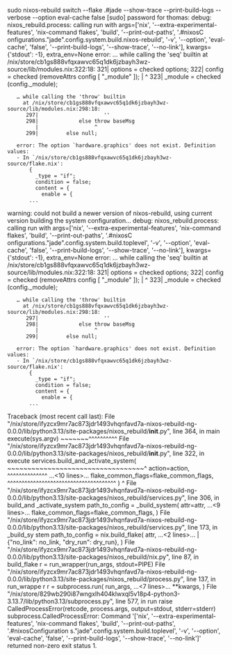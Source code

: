 sudo nixos-rebuild switch --flake .#jade --show-trace --print-build-logs --verbose --option eval-cache false
[sudo] password for thomas: 
debug: nixos_rebuild.process: calling run with args=['nix', '--extra-experimental-features', 'nix-command flakes', 'build', '--print-out-paths', '.#nixosC
onfigurations."jade".config.system.build.nixos-rebuild', '-v', '--option', 'eval-cache', 'false', '--print-build-logs', '--show-trace', '--no-link'], kwargs={'stdout': -1}, extra_env=None                                                                                                                         error:
       … while calling the 'seq' builtin
         at /nix/store/cb1gs888vfqxawvc65q1dk6jzbayh3wz-source/lib/modules.nix:322:18:
          321|         options = checked options;
          322|         config = checked (removeAttrs config [ "_module" ]);
             |                  ^
          323|         _module = checked (config._module);

       … while calling the 'throw' builtin
         at /nix/store/cb1gs888vfqxawvc65q1dk6jzbayh3wz-source/lib/modules.nix:298:18:
          297|                     ''
          298|             else throw baseMsg
             |                  ^
          299|         else null;

       error: The option `hardware.graphics' does not exist. Definition values:
       - In `/nix/store/cb1gs888vfqxawvc65q1dk6jzbayh3wz-source/flake.nix':
           {
             _type = "if";
             condition = false;
             content = {
               enable = {
           ...
warning: could not build a newer version of nixos-rebuild, using current version
building the system configuration...
debug: nixos_rebuild.process: calling run with args=['nix', '--extra-experimental-features', 'nix-command flakes', 'build', '--print-out-paths', '.#nixosC
onfigurations."jade".config.system.build.toplevel', '-v', '--option', 'eval-cache', 'false', '--print-build-logs', '--show-trace', '--no-link'], kwargs={'stdout': -1}, extra_env=None                                                                                                                              error:
       … while calling the 'seq' builtin
         at /nix/store/cb1gs888vfqxawvc65q1dk6jzbayh3wz-source/lib/modules.nix:322:18:
          321|         options = checked options;
          322|         config = checked (removeAttrs config [ "_module" ]);
             |                  ^
          323|         _module = checked (config._module);

       … while calling the 'throw' builtin
         at /nix/store/cb1gs888vfqxawvc65q1dk6jzbayh3wz-source/lib/modules.nix:298:18:
          297|                     ''
          298|             else throw baseMsg
             |                  ^
          299|         else null;

       error: The option `hardware.graphics' does not exist. Definition values:
       - In `/nix/store/cb1gs888vfqxawvc65q1dk6jzbayh3wz-source/flake.nix':
           {
             _type = "if";
             condition = false;
             content = {
               enable = {
           ...
Traceback (most recent call last):
  File "/nix/store/ifyzcx9mr7ac873jdr1493vhqnfavd7a-nixos-rebuild-ng-0.0.0/lib/python3.13/site-packages/nixos_rebuild/__init__.py", line 364, in main
    execute(sys.argv)
    ~~~~~~~^^^^^^^^^^
  File "/nix/store/ifyzcx9mr7ac873jdr1493vhqnfavd7a-nixos-rebuild-ng-0.0.0/lib/python3.13/site-packages/nixos_rebuild/__init__.py", line 322, in execute
    services.build_and_activate_system(
    ~~~~~~~~~~~~~~~~~~~~~~~~~~~~~~~~~~^
        action=action,
        ^^^^^^^^^^^^^^
    ...<10 lines>...
        flake_common_flags=flake_common_flags,
        ^^^^^^^^^^^^^^^^^^^^^^^^^^^^^^^^^^^^^^
    )
    ^
  File "/nix/store/ifyzcx9mr7ac873jdr1493vhqnfavd7a-nixos-rebuild-ng-0.0.0/lib/python3.13/site-packages/nixos_rebuild/services.py", line 306, in build_and
_activate_system                                                                                                                                              path_to_config = _build_system(
        attr=attr,
    ...<9 lines>...
        flake_common_flags=flake_common_flags,
    )
  File "/nix/store/ifyzcx9mr7ac873jdr1493vhqnfavd7a-nixos-rebuild-ng-0.0.0/lib/python3.13/site-packages/nixos_rebuild/services.py", line 173, in _build_sy
stem                                                                                                                                                          path_to_config = nix.build_flake(
        attr,
    ...<2 lines>...
        | {"no_link": no_link, "dry_run": dry_run},
    )
  File "/nix/store/ifyzcx9mr7ac873jdr1493vhqnfavd7a-nixos-rebuild-ng-0.0.0/lib/python3.13/site-packages/nixos_rebuild/nix.py", line 87, in build_flake
    r = run_wrapper(run_args, stdout=PIPE)
  File "/nix/store/ifyzcx9mr7ac873jdr1493vhqnfavd7a-nixos-rebuild-ng-0.0.0/lib/python3.13/site-packages/nixos_rebuild/process.py", line 137, in run_wrappe
r                                                                                                                                                             r = subprocess.run(
        run_args,
    ...<7 lines>...
        **kwargs,
    )
  File "/nix/store/829wb290i87wngxlh404klwxql5v18p4-python3-3.13.7/lib/python3.13/subprocess.py", line 577, in run
    raise CalledProcessError(retcode, process.args,
                             output=stdout, stderr=stderr)
subprocess.CalledProcessError: Command '['nix', '--extra-experimental-features', 'nix-command flakes', 'build', '--print-out-paths', '.#nixosConfiguration
s."jade".config.system.build.toplevel', '-v', '--option', 'eval-cache', 'false', '--print-build-logs', '--show-trace', '--no-link']' returned non-zero exit status 1.                                                                                                                                               